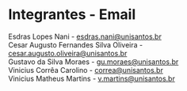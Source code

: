 # Integrantes - Email

Esdras Lopes Nani - esdras.nani@unisantos.br\
Cesar Augusto Fernandes Silva Oliveira - cesar.augusto.oliveira@unisantos.br\
Gustavo da Silva Moraes - gu.moraes@unisantos.br\
Vinicius Corrêa Carolino - correa@unisantos.br\
Vinicius Matheus Martins - v.martins@unisantos.br
